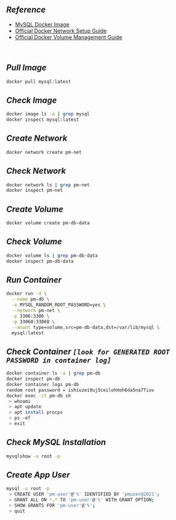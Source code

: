 ## _Reference_

- [MySQL Docker Image ](https://hub.docker.com/_/mysql)
- [Official Docker Network Setup Guide](https://docs.docker.com/network/)
- [Official Docker Volume Management Guide](https://docs.docker.com/storage/volumes/)

<br>

## _Pull Image_
```sh
docker pull mysql:latest
```

## _Check Image_
```sh
docker image ls -a | grep mysql
docker inspect mysql:latest
```

## _Create Network_
```sh
docker network create pm-net
```

## _Check Network_
```sh
docker network ls | grep pm-net
docker inspect pm-net
```

## _Create Volume_
```sh
docker volume create pm-db-data
```

## _Check Volume_
```sh
docker volume ls | grep pm-db-data
docker inspect pm-db-data
```

## _Run Container_
```sh
docker run -d \
  --name pm-db \
  -e MYSQL_RANDOM_ROOT_PASSWORD=yes \
  --network pm-net \
  -p 3306:3306 \
  -p 33060:33060 \
  --mount type=volume,src=pm-db-data,dst=/var/lib/mysql \
  mysql:latest
```

## _Check Container `[look for GENERATED ROOT PASSWORD in container log]`_
```sh
docker container ls -a | grep pm-db
docker inspect pm-db
docker container logs pm-db
random root password = ishiuzei9uj5ceilohHoh6da5na7Tiov
docker exec -it pm-db sh
 > whoami
 > apt update
 > apt install procps
 > ps -ef
 > exit
```

## _Check MySQL Installation_
```sh
mysqlshow -u root -p
```

## _Create App User_
```sh
mysql -u root -p
 > CREATE USER 'pm-user'@'%' IDENTIFIED BY 'pmuser@2021';
 > GRANT ALL ON *.* TO 'pm-user'@'%' WITH GRANT OPTION;
 > SHOW GRANTS FOR 'pm-user'@'%';
 > quit
```